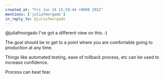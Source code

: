 ```yaml
---
created_at: "Fri Jun 24 15:29:44 +0000 2022"
mentions: ['juliafmorgado']
in_reply_to: @juliafmorgado
---
```


@juliafmorgado I've got a different view on this. :)

The goal should be to get to a point where you are comfortable going to production at any time. 

Things like automated testing, ease of rollback process, etc can be used to increase confidence.

Process can beat fear.